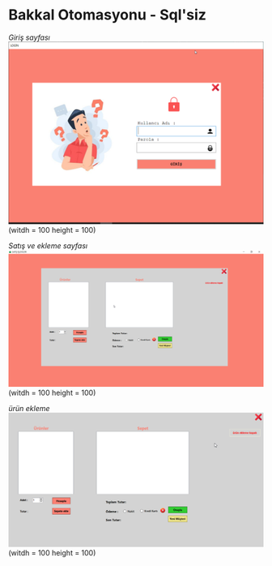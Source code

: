 # Bakkal Otomasyonu - Sql'siz



_Giriş sayfası_
![giriş sayfası](img/Benim_Bakkalım_n3xJVZhgX7.png)(witdh = 100 height = 100)

_Satış ve ekleme sayfası_
![satış ve ekleme](img/Benim_Bakkalım_PxPNWqJobv.png)(witdh = 100 height = 100)

_ürün ekleme_
![ürün ekleme](img/Benim_Bakkalım_iyOUMUHxr2.gif)(witdh = 100 height = 100)

